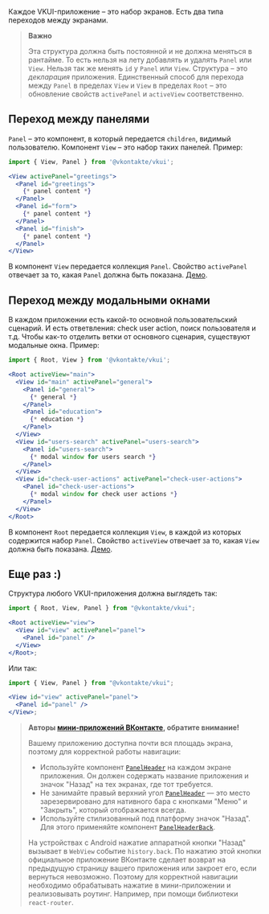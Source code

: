 Каждое VKUI-приложение – это набор экранов. Есть два типа переходов между экранами.

> **Важно**
>
> Эта структура должна быть постоянной и не должна меняться в рантайме. То есть нельзя на лету добавлять и
> удалять `Panel` или `View`. Нельзя так же менять `id` у `Panel` или `View`. Структура – это _декларация_ приложения.
> Единственный способ для перехода между `Panel` в пределах `View` и `View` в пределах `Root` – это обновление свойств `activePanel`
> и `activeView` соответственно.

## Переход между панелями

`Panel` – это компонент, в который передается `children`, видимый пользователю. Компонент `View` – это набор таких панелей. Пример:

```jsx static
import { View, Panel } from '@vkontakte/vkui';

<View activePanel="greetings">
  <Panel id="greetings">
    {* panel content *}
  </Panel>
  <Panel id="form">
    {* panel content *}
  </Panel>
  <Panel id="finish">
    {* panel content *}
  </Panel>
</View>
```

В компонент `View` передается коллекция `Panel`. Свойство `activePanel` отвечает за то, какая `Panel` должна быть показана. [Демо](#!/View).

## Переход между модальными окнами

В каждом приложении есть какой-то основной пользовательский сценарий. И есть ответвления: check user action, поиск пользователя и т.д.
Чтобы как-то отделить ветки от основного сценария, существуют модальные окна. Пример:

```jsx static
import { Root, View } from '@vkontakte/vkui';

<Root activeView="main">
  <View id="main" activePanel="general">
    <Panel id="general">
      {* general *}
    </Panel>
    <Panel id="education">
      {* education *}
    </Panel>
  </View>
  <View id="users-search" activePanel="users-search">
    <Panel id="users-search">
      {* modal window for users search *}
    </Panel>
  </View>
  <View id="check-user-actions" activePanel="check-user-actions">
    <Panel id="check-user-actions">
      {* modal window for check user actions *}
    </Panel>
  </View>
</Root>
```

В компонент `Root` передается коллекция `View`, в каждой из которых содержится набор `Panel`. Свойство
`activeView` отвечает за то, какая `View` должна быть показана. [Демо](#!/Root).

## Еще раз :)

Структура любого VKUI-приложения должна выглядеть так:

```jsx static
import { Root, View, Panel } from "@vkontakte/vkui";

<Root activeView="view">
  <View id="view" activePanel="panel">
    <Panel id="panel" />
  </View>
</Root>;
```

Или так:

```jsx static
import { View, Panel } from "@vkontakte/vkui";

<View id="view" activePanel="panel">
  <Panel id="panel" />
</View>;
```

> **Авторы [мини-приложений ВКонтакте](https://dev.vk.com/mini-apps/overview), обратите внимание!**
>
> Вашему приложению доступна почти вся площадь экрана, поэтому для корректной работы навигации:
>
> - Используйте компонент [`PanelHeader`](#/PanelHeader) на каждом экране приложения. Он должен содержать название приложения и значок "Назад" на тех экранах, где тот требуется.
> - Не занимайте правый верхний угол [`PanelHeader`](#/PanelHeader) — это место зарезервировано для нативного бара с кнопками "Меню" и "Закрыть", который отображается всегда.
> - Используйте стилизованный под платформу значок "Назад". Для этого применяйте компонент [`PanelHeaderBack`](#/PanelHeaderBack).
>
> На устройствах с Android нажатие аппаратной кнопки "Назад" вызывает в `WebView` событие `history.back`. По нажатию этой кнопки официальное приложение ВКонтакте сделает возврат на предыдущую страницу вашего приложения или закроет его, если вернуться невозможно. Поэтому для корректной навигации необходимо обрабатывать нажатие в мини-приложении и реализовывать роутинг. Например, при помощи библиотеки `react-router`.
